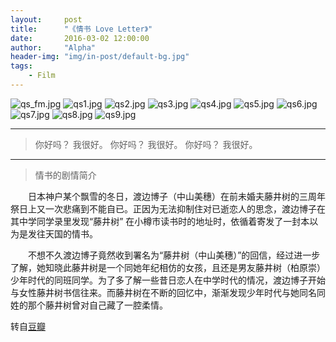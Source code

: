 ```yaml
---
layout:     post
title:      "《情书 Love Letter》"
date:       2016-03-02 12:00:00
author:     "Alpha"
header-img: "img/in-post/default-bg.jpg"
tags:
    - Film
---
```


![qs_fm.jpg](http://imgchr.com/images/qs_fm.jpg)
![qs1.jpg](http://imgchr.com/images/qs1.jpg)
![qs2.jpg](http://imgchr.com/images/qs2.jpg)
![qs3.jpg](http://imgchr.com/images/qs3.jpg)
![qs4.jpg](http://imgchr.com/images/qs4.jpg)
![qs5.jpg](http://imgchr.com/images/qs5.jpg)
![qs6.jpg](http://imgchr.com/images/qs6.jpg)
![qs7.jpg](http://imgchr.com/images/qs7.jpg)
![qs8.jpg](http://imgchr.com/images/qs8.jpg)
![qs9.jpg](http://imgchr.com/images/qs9.jpg)

---

>你好吗？ 我很好。 你好吗？ 我很好。 你好吗？ 我很好。

---

>情书的剧情简介

　　日本神户某个飘雪的冬日，渡边博子（中山美穗）在前未婚夫藤井树的三周年祭日上又一次悲痛到不能自已。正因为无法抑制住对已逝恋人的思念，渡边博子在其中学同学录里发现“藤井树” 在小樽市读书时的地址时，依循着寄发了一封本以为是发往天国的情书。 

　　不想不久渡边博子竟然收到署名为“藤井树（中山美穗）”的回信，经过进一步了解，她知晓此藤井树是一个同她年纪相仿的女孩，且还是男友藤井树（柏原崇）少年时代的同班同学。为了多了解一些昔日恋人在中学时代的情况，渡边博子开始与女性藤井树书信往来。而藤井树在不断的回忆中，渐渐发现少年时代与她同名同姓的那个藤井树曾对自己藏了一腔柔情。

转自[豆瓣](http://movie.douban.com/subject/1292220/)
